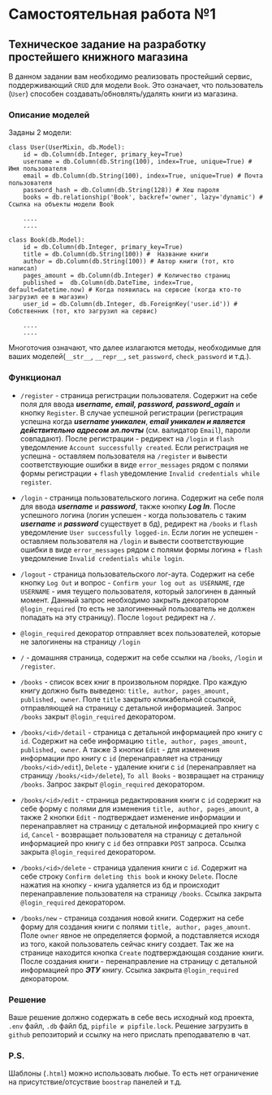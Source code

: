 # Самостоятельная работа №1
## Техническое задание на разработку простейшего книжного магазина

В данном задании вам необходимо реализовать простейший сервис, поддерживающий ```CRUD``` для модели ```Book```. Это означает, что пользователь (```User```) способен создавать/обновлять/удалять книги из магазина.

### Описание моделей
Заданы 2 модели:
```
class User(UserMixin, db.Model):
    id = db.Column(db.Integer, primary_key=True)
    username = db.Column(db.String(100), index=True, unique=True) # Имя пользователя
    email = db.Column(db.String(100), index=True, unique=True) # Почта пользователя
    password_hash = db.Column(db.String(128)) # Хеш пароля
    books = db.relationship('Book', backref='owner', lazy='dynamic') # Ссылка на объекты модели Book

    ....
    ....

class Book(db.Model):
    id = db.Column(db.Integer, primary_key=True)
    title = db.Column(db.String(100)) #  Название книги
    author = db.Column(db.String(100)) # Автор книги (тот, кто написал)
    pages_amount = db.Column(db.Integer) # Количество страниц
    published =  db.Column(db.DateTime, index=True, default=datetime.now) # Когда появилась на сервсие (когда кто-то загрузил ее в магазин)
    user_id = db.Column(db.Integer, db.ForeignKey('user.id')) # Собственник (тот, кто загрузил на сервис)

    ....
    ....
```
Многоточия означают, что далее излагаются методы, необходимые для ваших моделей(```__str__```, ```__repr__```, ```set_password```, ```check_password``` и т.д.).

### Функционал
* ```/register``` - страница регистрации пользователя. Содержит на себе поля для ввода ***username, email, password, password_again*** и кнопку ```Register```. В случае успешной регистрации (регистрация успешна когда ***username уникален***, ***email уникален и является действительно адресом эл.почты*** (см. валидатор ```Email```), пароли совпадают). После регистрации - редирект на ```/login``` и ```flash``` уведомление ```Account successfully created```. Если регистрация не успешна - оставляем пользователя на ```/register``` и вывести соответствующие ошибки в виде ```error_messages``` рядом с полями формы регистрации + ```flash``` уведомление ```Invalid credentials while register```.

* ```/login``` - страница пользовательского логина. Содержит на себе поля для ввода ***username*** и ***password***, также кнопку ***Log In***. После успешного логина (логин успешен - когда пользователь с таким ***username*** и ***password*** существует в бд), редирект на ```/books``` и ```flash``` уведомление ```User successfully logged-in```. Если логин не успешен - оставляем пользователя на ```/login``` и вывести соответствующие ошибки в виде ```error_messages``` рядом с полями формы логина + ```flash``` уведомление ```Invalid credentials while login```.

* ```/logout``` - страница пользовательского лог-аута. Содержит на себе кнопку ```Log Out``` и вопрос - ```Confirm your log out as USERNAME```, где ```USERNAME``` - имя теущего пользователя, который залогинен в данный момент. Данный запрос необходимо закрыть декоратором ```@login_required``` (то есть не залогиненный пользователь не должен попадать на эту страницу). После ```logout``` редирект на ```/```.

* ```@login_required``` декоратор отправляет всех пользователей, которые не залогинены на страницу ```/login```

* ```/``` - домашняя страница, содержит на себе ссылки на ```/books```, ```/login``` и ```/register```.

* ```/books``` - список всех книг в произвольном порядке. Про каждую книгу должно быть выведено: ```title, author, pages_amount, published, owner```. Поле ```title``` закрыто кликабельной ссылкой, отправляющей на страницу с детальной информацией. Запрос ```/books``` закрыт ```@login_required``` декоратором.

* ```/books/<id>/detail``` - страница с детальной информацией про книгу с ```id```. Содержит на себе информацию ```title, author, pages_amount, published, owner```. А также 3 кнопки ```Edit``` - для изменения информации про книгу с ```id``` (перенаправляет на страницу ```/books/<id>/edit```), ```Delete``` - удаление книги с ```id``` (перенаправляет на страницу ```/books/<id>/delete```), ```To all Books``` - возвращает на страницу ```/books```. Запрос закрыт ```@login_required``` декоратором.

* ```/books/<id>/edit``` - страница редактирования книги с ```id``` содержит на себе форму с полями для изменения ```title, author, pages_amount```, а также 2 кнопки ```Edit``` - подтверждает изменение информации и перенаправляет на страницу с детальной информацией про книгу с ```id```, ```Cancel``` - возвращает пользователя на страницу с детальной информацией про книгу с ```id``` без отправки ```POST``` запроса. Ссылка закрыта ```@login_required``` декоратором.

* ```/books/<id>/delete``` - страница удаления книги с ```id```. Содержит на себе строку ```Confirm deleting this book``` и кноку ```Delete```. После нажатия на кнопку - книга удаляется из бд и происходит перенаправление пользователя на страницу ```/books```. Ссылка закрыта ```@login_required``` декоратором.

* ```/books/new``` - страница создания новой книги. Содержит на себе форму для создания книги с полями ```title, author, pages_amount```. Поле ```owner``` явное не определяется формой, а  подставляется исходя из того, какой пользователь сейчас книгу создает. Так же на странице находится кнопка ```Create``` подтверждающая создание книги. После создания книги - перенаправление на страницу с детальной информацией про ***ЭТУ*** книгу. Cсылка закрыта ```@login_required``` декоратором.

### Решение
Ваше решение должно содержать в себе весь исходный код проекта, ```.env``` файл, ```.db``` файл бд, ```pipfile и pipfile.lock```. Решение загрузить в ```github``` репозиторий и ссылку на него прислать преподавателю в чат.

### P.S.
Шаблоны (```.html```) можно использовать любые. То есть нет ограничение на присутствие/отсуствие ```boostrap``` панелей и т.д.
